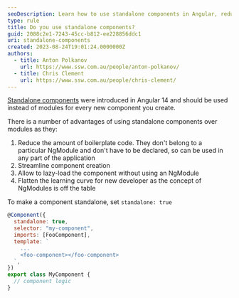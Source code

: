 ```yaml
---
seoDescription: Learn how to use standalone components in Angular, reducing boilerplate code and simplifying component creation.
type: rule
title: Do you use standalone components?
guid: 2088c2e1-7243-45cc-b812-ee228856ddc1
uri: standalone-components
created: 2023-08-24T19:01:24.0000000Z
authors:
  - title: Anton Polkanov
    url: https://www.ssw.com.au/people/anton-polkanov/
  - title: Chris Clement
    url: https://www.ssw.com.au/people/chris-clement/
---
```


[Standalone components](https://angular.io/guide/standalone-components) were introduced in Angular 14 and should be used instead of modules for every new component you create.

<!--endintro-->

There is a number of advantages of using standalone components over modules as they:

1. Reduce the amount of boilerplate code. They don't belong to a particular NgModule and don't have to be declared, so can be used in any part of the application
2. Streamline component creation
3. Allow to lazy-load the component without using an NgModule
4. Flatten the learning curve for new developer as the concept of NgModules is off the table

To make a component standalone, set `standalone: true`

```javascript
@Component({
  standalone: true,
  selector: "my-component",
  imports: [FooComponent],
  template: `
    ...
    <foo-component></foo-component>
  `,
})
export class MyComponent {
  // component logic
}
```

<!--endintro-->
